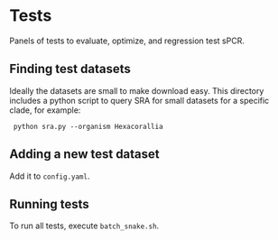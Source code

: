 # Tests

Panels of tests to evaluate, optimize, and regression test sPCR.

## Finding test datasets

Ideally the datasets are small to make download easy. This directory includes a python script to query SRA for small datasets for a specific clade, for example:

     python sra.py --organism Hexacorallia

## Adding a new test dataset

Add it to `config.yaml`.

## Running tests

To run all tests, execute `batch_snake.sh`.